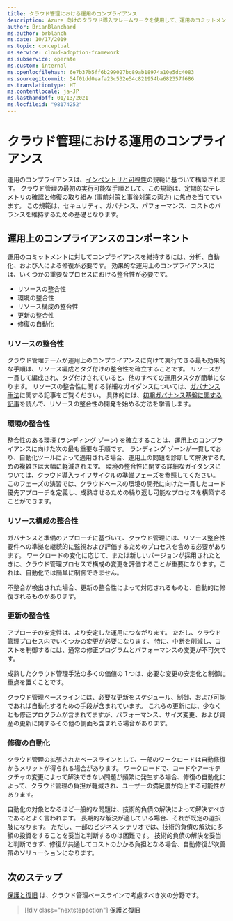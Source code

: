 ```yaml
---
title: クラウド管理における運用のコンプライアンス
description: Azure 向けのクラウド導入フレームワークを使用して、運用のコミットメントに対してコンプライアンスを維持する方法を学習します。
author: BrianBlanchard
ms.author: brblanch
ms.date: 10/17/2019
ms.topic: conceptual
ms.service: cloud-adoption-framework
ms.subservice: operate
ms.custom: internal
ms.openlocfilehash: 6e7b37b5ff6b299027bc89ab18974a10e5dc4083
ms.sourcegitcommit: 54f01dd0eafa23c532e54c821954ba682357f686
ms.translationtype: HT
ms.contentlocale: ja-JP
ms.lasthandoff: 01/13/2021
ms.locfileid: "98174252"
---
```

# <a name="operational-compliance-in-cloud-management"></a>クラウド管理における運用のコンプライアンス

運用のコンプライアンスは、[インベントリと可視性](./inventory.md)の規範に基づいて構築されます。 クラウド管理の最初の実行可能な手順として、この規範は、定期的なテレメトリの確認と修復の取り組み (事前対策と事後対策の両方) に焦点を当てています。 この規範は、セキュリティ、ガバナンス、パフォーマンス、コストのバランスを維持するための基礎となります。

## <a name="components-of-operations-compliance"></a>運用上のコンプライアンスのコンポーネント

運用のコミットメントに対してコンプライアンスを維持するには、分析、自動化、および人による修復が必要です。 効果的な運用上のコンプライアンスには、いくつかの重要なプロセスにおける整合性が必要です。

- リソースの整合性
- 環境の整合性
- リソース構成の整合性
- 更新の整合性
- 修復の自動化

### <a name="resource-consistency"></a>リソースの整合性

クラウド管理チームが運用上のコンプライアンスに向けて実行できる最も効果的な手順は、リソース編成とタグ付けの整合性を確立することです。 リソースが一貫して編成され、タグ付けされていると、他のすべての運用タスクが簡単になります。 リソースの整合性に関する詳細なガイダンスについては、[ガバナンス手法](../../govern/index.md)に関する記事をご覧ください。 具体的には、[初期ガバナンス基盤に関する記事](../../govern/initial-foundation.md)を読んで、リソースの整合性の開発を始める方法を学習します。

### <a name="environment-consistency"></a>環境の整合性

整合性のある環境 (ランディング ゾーン) を確立することは、運用上のコンプライアンスに向けた次の最も重要な手順です。 ランディング ゾーンが一貫しており、自動化ツールによって適用される場合、運用上の問題を診断して解決するための複雑さは大幅に軽減されます。 環境の整合性に関する詳細なガイダンスについては、クラウド導入ライフサイクルの[準備フェーズ](../../ready/index.md)を参照してください。 このフェーズの演習では、クラウドベースの環境の開発に向けた一貫したコード優先アプローチを定義し、成熟させるための繰り返し可能なプロセスを構築することができます。

### <a name="resource-configuration-consistency"></a>リソース構成の整合性

ガバナンスと準備のアプローチに基づいて、クラウド管理には、リソース整合性要件への準拠を継続的に監視および評価するためのプロセスを含める必要があります。 ワークロードの変化に応じて、または新しいバージョンが採用されたときに、クラウド管理プロセスで構成の変更を評価することが重要になります。これは、自動化では簡単に制御できません。

不整合が検出された場合、更新の整合性によって対応されるものと、自動的に修復されるものがあります。

### <a name="update-consistency"></a>更新の整合性

アプローチの安定性は、より安定した運用につながります。 ただし、クラウド管理プロセス内でいくつかの変更が必要になります。 特に、中断を削減し、コストを制御するには、通常の修正プログラムとパフォーマンスの変更が不可欠です。

<!-- docutune:ignore "a cloud management methodology" -->

成熟したクラウド管理手法の多くの価値の 1 つは、必要な変更の安定化と制御に重点を置くことです。

クラウド管理ベースラインには、必要な更新をスケジュール、制御、および可能であれば自動化するための手段が含まれています。 これらの更新には、少なくとも修正プログラムが含まれてますが、パフォーマンス、サイズ変更、および資産の更新に関するその他の側面も含まれる場合があります。

### <a name="remediation-automation"></a>修復の自動化

クラウド管理の拡張されたベースラインとして、一部のワークロードは自動修復からメリットが得られる場合があります。 ワークロードで、コードやアーキテクチャの変更によって解決できない問題が頻繁に発生する場合、修復の自動化によって、クラウド管理の負担が軽減され、ユーザーの満足度が向上する可能性があります。

自動化の対象となるほど一般的な問題は、技術的負債の解決によって解決すべきであるとよく言われます。 長期的な解決が適している場合、それが既定の選択肢になります。 ただし、一部のビジネス シナリオでは、技術的負債の解決に多額の投資をすることを妥当と判断するのは困難です。 技術的負債の解決を妥当と判断できず、修復が共通してコストのかかる負担となる場合、自動修復が次善策のソリューションになります。

## <a name="next-steps"></a>次のステップ

[保護と復旧](./protect.md) は、クラウド管理ベースラインで考慮すべき次の分野です。

> [!div class="nextstepaction"]
> [保護と復旧](./protect.md)
